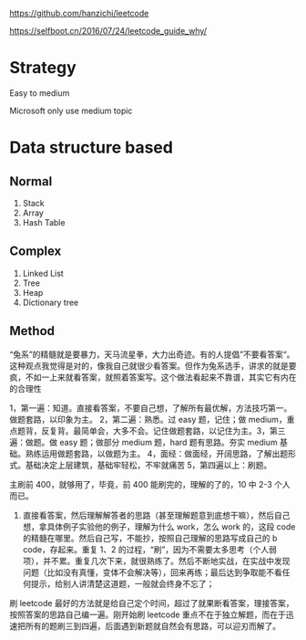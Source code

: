 https://github.com/hanzichi/leetcode

https://selfboot.cn/2016/07/24/leetcode_guide_why/

# Strategy

Easy to medium

Microsoft only use medium topic

# Data structure based

## Normal

1. Stack
2. Array
3. Hash Table

## Complex

1. Linked List
2. Tree
3. Heap
4. Dictionary tree

## Method

“兔系”的精髓就是要暴力，天马流星拳，大力出奇迹。有的人提倡”不要看答案“。这种观点我觉得是对的，像我自己就很少看答案。但作为兔系选手，讲求的就是要疯，不如一上来就看答案，就照着答案写。这个做法看起来不靠谱，其实它有内在的合理性

1，第一遍：知道。直接看答案，不要自己想，了解所有最优解，方法技巧第一。做题套路，以印象为主。
2，第二遍：熟悉。过 easy 题，记住；做 medium，重点题背，反复背。最简单会，大多不会。记住做题套路，以记住为主。3，第三遍：做题。做 easy 题；做部分 medium 题，hard 题有思路。夯实 medium 基础。熟练运用做题套路，以做题为主。
4，面经：做面经，开阔思路，了解出题形式。基础决定上层建筑，基础牢轻松，不牢就痛苦 5，第四遍以上：刷题。

主刷前 400，就够用了，毕竟，前 400 能刷完的，理解的了的，10 中 2-3 个人而已。

1. 直接看答案，然后理解解答者的思路（甚至理解题意到底想干嘛），然后自己想，拿具体例子实验他的例子，理解为什么 work，怎么 work 的，这段 code 的精髓在哪里。然后自己写，不能抄，按照自己理解的思路写成自己的 b code，存起来。重复 1、2 的过程，“刷”，因为不需要太多思考（个人弱项），并不累。重复几次下来，就很熟练了。然后不断地实战，在实战中发现问题（比如没有真懂，变体不会解决等），回来再练；最后达到争取能不看任何提示，给别人讲清楚这道题，一般就会终身不忘了；

刷 leetcode 最好的方法就是给自己定个时间，超过了就果断看答案，理接答案，按照答案的思路自己编一遍。刚开始刷 leetcode 重点不在于独立解题，而在于迅速把所有的题刷三到四遍，后面遇到新题就自然会有思路，可以迎刃而解了。
